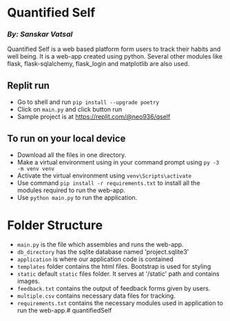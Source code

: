 # Quantified Self
### _By: Sanskar Vatsal_
Quantified Self is a web based platform form users to track their habits and well being. It is a  web-app created using python. Several other modules like flask, flask-sqlalchemy, flask_login and matplotlib are also used.

## Replit run
- Go to shell and run
    `pip install --upgrade poetry`
- Click on `main.py` and click button run
- Sample project is at https://replit.com/@neo936/qself

## To run on your local device
- Download all the files in one directory.
- Make a virtual environment using in your command prompt using `py -3 -m venv venv`
- Activate the virtual environment using `venv\Scripts\activate`
- Use command `pip install -r requirements.txt` to install all the modules required to run the web-app.
- Use `python main.py` to run the application.


# Folder Structure
- `main.py` is the file which assembles and runs the web-app.
- `db_directory` has the sqlite database named 'project.sqlite3'
- `application` is where our application code is contained
-  `templates` folder contains the html files. Bootstrap is used for styling
- `static` default `static` files folder. It serves at '/static' path and contains images.
- `feedback.txt` contains the output of feedback forms given by users.
- `multiple.csv` contains necessary data files for tracking.
- `requirements.txt` contains the necessary modules used in application to run the web-app.# quantifiedSelf

